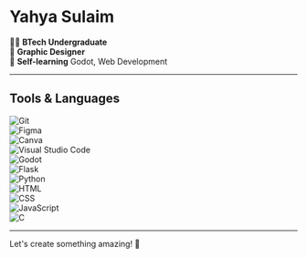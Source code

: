 # Yahya Sulaim

👨‍💻 **BTech Undergraduate**  
🎨 **Graphic Designer**  
🌱 **Self-learning** Godot, Web Development

---

## Tools & Languages
![Git](https://img.shields.io/badge/-Git-F05032?logo=git&logoColor=white)  
![Figma](https://img.shields.io/badge/-Figma-F24E1E?logo=figma&logoColor=white)  
![Canva](https://img.shields.io/badge/-Canva-00C4CC?logo=canva&logoColor=white)  
![Visual Studio Code](https://img.shields.io/badge/-VS%20Code-0078D4?logo=visual-studio-code&logoColor=white)  
![Godot](https://img.shields.io/badge/-Godot-478CBF?logo=godot-engine&logoColor=white)  
![Flask](https://img.shields.io/badge/-Flask-000000?logo=flask&logoColor=white)  
![Python](https://img.shields.io/badge/-Python-3776AB?logo=python&logoColor=white)  
![HTML](https://img.shields.io/badge/-HTML5-E34F26?logo=html5&logoColor=white)  
![CSS](https://img.shields.io/badge/-CSS3-1572B6?logo=css3&logoColor=white)  
![JavaScript](https://img.shields.io/badge/-JavaScript-F7DF1E?logo=javascript&logoColor=black)  
![C](https://img.shields.io/badge/-C-A8B9CC?logo=c&logoColor=white)

---

Let's create something amazing! 🚀
